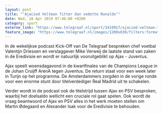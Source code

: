 ```yaml
---
layout: post
title: "’Ajacied Veltman fitter dan vedette Ronaldo’"
date: Wed, 10 Apr 2019 07:46:00 +0200
category: sport
externe_link: "https://www.telegraaf.nl/sport/3419917/ajacied-veltman-fitter-dan-vedette-ronaldo"
feature_image: "https://www.telegraaf.nl/images/1200x630/filters:format(jpeg):quality(80)/cdn-kiosk-api.telegraaf.nl/001534b2-5b54-11e9-966f-0217670beecd.jpg"
---
```


<p class="intro">In de wekelijkse podcast Kick-Off van De Telegraaf bespreken chef voetbal Valentijn Driessen en verslaggever Mike Verweij de laatste stand van zaken in de Eredivisie en wordt er natuurlijk vooruitgeblikt op Ajax - Juventus.</p> <p>Ajax speelt woensdagavond in de kwartfinales van de Champions League in de Johan Cruijff ArenA tegen Juventus. De return staat voor een week later in Turijn op het programma. De Amsterdammers zorgden in de vorige ronde voor een enorme stunt door titelverdediger Real Madrid uit te schakelen.</p><p>Verder wordt in de podcast ook de titelstrijd tussen Ajax en PSV besproken, waarbij het doelsaldo wellicht een cruciale rol gaat spelen. Ook wordt de vraag beantwoord of Ajax en PSV alles in het werk moeten stellen om Martin Ødegaard en Alexander Isak voor de Eredivisie te behouden.</p>
